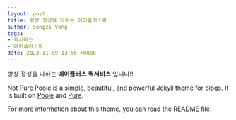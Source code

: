 ```yaml
---
layout: post
title: 항상 정성을 다하는 에이플러스퀵
author: Songzi Vong
tags:
- 퀵서비스
- 에이플러스퀵
date: 2023-11-09 13:56 +0800
---
```

항상 정성을 다하는 **에이플러스 퀵서비스** 입니다!!

Not Pure Poole is a simple, beautiful, and powerful Jekyll theme for blogs. It is built on [Poole](https://github.com/poole/poole) and [Pure](https://purecss.io/).

For more information about this theme, you can read the [README](https://github.com/vszhub/not-pure-poole/blob/master/README.md) file.
